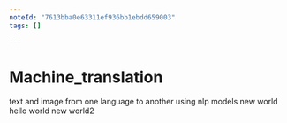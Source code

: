```yaml
---
noteId: "7613bba0e63311ef936bb1ebdd659003"
tags: []

---
```


# Machine_translation
text and image from one language to another using nlp models
new  world
hello world
new world2

